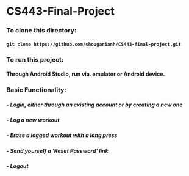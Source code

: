 # CS443-Final-Project

### To clone this directory:
#### ```git clone https://github.com/shougarianh/CS443-final-project.git```

### To run this project:
#### Through Android Studio, run via. emulator or Android device.

### Basic Functionality:
##### - Login, either through an existing account or by creating a new one
##### - Log a new workout
##### - Erase a logged workout with a long press
##### - Send yourself a 'Reset Password' link
##### - Logout

